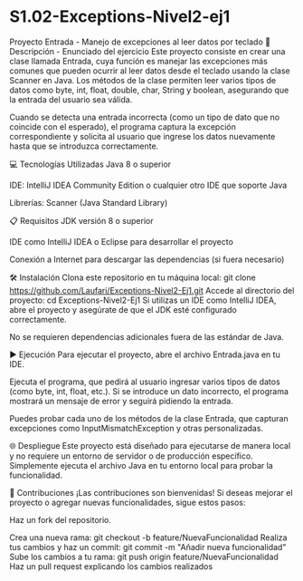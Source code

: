 ﻿# S1.02-Exceptions-Nivel2-ej1
 Proyecto Entrada - Manejo de excepciones al leer datos por teclado
📄 Descripción - Enunciado del ejercicio
Este proyecto consiste en crear una clase llamada Entrada,
cuya función es manejar las excepciones más comunes que pueden ocurrir al leer datos desde el teclado usando la clase Scanner en Java.
Los métodos de la clase permiten leer varios tipos de datos como byte, int, float, double, char, String y boolean, 
asegurando que la entrada del usuario sea válida.

Cuando se detecta una entrada incorrecta (como un tipo de dato que no coincide con el esperado),
el programa captura la excepción correspondiente y solicita al usuario que ingrese los datos nuevamente hasta que se introduzca correctamente.

💻 Tecnologías Utilizadas
Java 8 o superior

IDE: IntelliJ IDEA Community Edition o cualquier otro IDE que soporte Java

Librerías: Scanner (Java Standard Library)

📋 Requisitos
JDK versión 8 o superior

IDE como IntelliJ IDEA o Eclipse para desarrollar el proyecto

Conexión a Internet para descargar las dependencias (si fuera necesario)

🛠️ Instalación
Clona este repositorio en tu máquina local:
git clone https://github.com/Laufari/Exceptions-Nivel2-Ej1.git
Accede al directorio del proyecto:
cd Exceptions-Nivel2-Ej1
Si utilizas un IDE como IntelliJ IDEA, abre el proyecto y asegúrate de que el JDK esté configurado correctamente.

No se requieren dependencias adicionales fuera de las estándar de Java.

▶️ Ejecución
Para ejecutar el proyecto, abre el archivo Entrada.java en tu IDE.

Ejecuta el programa, que pedirá al usuario ingresar varios tipos de datos (como byte, int, float, etc.). 
Si se introduce un dato incorrecto, el programa mostrará un mensaje de error y seguirá pidiendo la entrada.

Puedes probar cada uno de los métodos de la clase Entrada, que capturan excepciones como InputMismatchException y otras personalizadas.

🌐 Despliegue
Este proyecto está diseñado para ejecutarse de manera local y no requiere un entorno de servidor o de producción específico.
Simplemente ejecuta el archivo Java en tu entorno local para probar la funcionalidad.

🤝 Contribuciones
¡Las contribuciones son bienvenidas! Si deseas mejorar el proyecto o agregar nuevas funcionalidades, sigue estos pasos:

Haz un fork del repositorio.

Crea una nueva rama:
git checkout -b feature/NuevaFuncionalidad
Realiza tus cambios y haz un commit:
git commit -m "Añadir nueva funcionalidad"
Sube los cambios a tu rama:
git push origin feature/NuevaFuncionalidad
Haz un pull request explicando los cambios realizados
